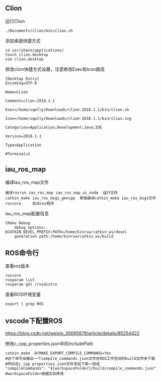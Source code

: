 ## Clion

运行Clion

```
./Documents/clion/bin/clion.sh
```



添加桌面快捷方式

```
cd usr/share/applications/ 
touch clion.desktop
vim clion.desktop
```



修改clion快捷方式设置，注意修改Exec和Icon路径

```
[Desktop Entry]
Encoding=UTF-8

Name=CLion

Comment=clion-2018.1.1

Exec=/home/sqwlly/Downloads/clion-2018.1.1/bin/clion.sh

Icon=/home/sqwlly/Downloads/clion-2018.1.1/bin/clion.svg

Categories=Application;Development;Java;IDE

Version=2018.1.1

Type=Application

#Terminal=1
```

## iau_ros_map

编译iau_ros_map文件

```
编译rosrun iau_ros_map iau_ros_map_ui_node  运行文件
catkin_make iau_ros_msgs_gencpp  单独编译catkin_make iau_ros_msgs文件
roscore		启动ros程序
```



iau_ros_map配置信息

```
CMake Debug
	debug options:-DCATKIN_DEVEL_PREFIX:PATH=/home/kinrua/catkin_ws/devel
	generation path:/home/kinrua/catkin_ws/build
```



## ROS命令行

查看ros版本

```
roscore
rosparam list
rosparam get /rosdistro
```



查看ROS环境变量

```
export | grep ROS
```



## vscode下配置ROS

https://blog.csdn.net/weixin_35695879/article/details/85254422

修改c_cpp_properties.json中的includePath

```shell
catkin_make -DCMAKE_EXPORT_COMPILE_COMMANDS=Yes
#这个命令会输出一个compile_commands.json文件在ROS工作空间的build文件夹下面
#然后在c_cpp_properties.json文件添加下面一段话
"compileCommands": "${workspaceFolder}/build/compile_commands.json"
#workspaceFolder根据实际修改
```


